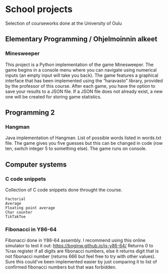 # School projects
Selection of courseworks done at the University of Oulu

## Elementary Programming / Ohjelmoinnin alkeet
### Minesweeper
This project is a Python implementation of the game Minesweeper. The game begins in a console menu where you can navigate using numerical inputs (an empty input will take you back).
The game features a graphical interface that has been implemented using the “haravasto” library, provided by the professor of this course.
After each game, you have the option to save your results to a JSON file. If a JSON file does not already exist, a new one will be created for storing game statistics.

## Programming 2
### Hangman
Java implementation of Hangman. List of possible words listed in words.txt file. The game gives you five guesses but this can be changed in code (row ten, switch integer 5 to something else).
The game runs on console.

## Computer systems
### C code snippets
Collection of C code snippets done throught the course.

    Factorial
    Average
    Floating point average
    Char counter
    TikTakToe

### Fibonacci in Y86-64
Fibonacci done in Y86-64 assembly. I recommend using this online simulator to test it out: https://boginw.github.io/js-y86-64/
Returns 0 to %rax register if all digits are fibonacci numbers, else it returns digit that is not fibonacci number (returns 666 but feel free to try with other values).
Sure this could've been implemented easier by just comparing it to list of confirmed fibonacci numbers but that was forbidden.

